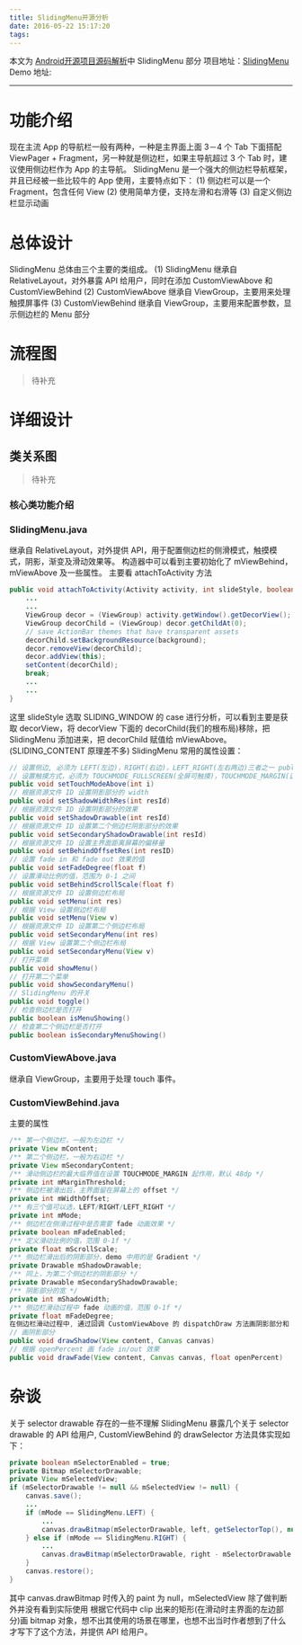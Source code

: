 ```yaml
---
title: SlidingMenu开源分析
date: 2016-05-22 15:17:20
tags:
---
```


本文为 [Android开源项目源码解析](http://a.codekk.com/)中 SlidingMenu 部分
项目地址：[SlidingMenu](https://github.com/jfeinstein10/SlidingMenu)
Demo 地址:

-----

# 功能介绍
现在主流 App 的导航栏一般有两种，一种是主界面上面 3－4 个 Tab 下面搭配 ViewPager + Fragment，另一种就是侧边栏，如果主导航超过 3 个 Tab 时，建议使用侧边栏作为 App 的主导航。
SlidingMenu 是一个强大的侧边栏导航框架，并且已经被一些比较牛的 App 使用，主要特点如下：
(1) 侧边栏可以是一个 Fragment，包含任何 View
(2) 使用简单方便，支持左滑和右滑等
(3) 自定义侧边栏显示动画
# 总体设计
SlidingMenu 总体由三个主要的类组成。
(1) SlidingMenu 继承自 RelativeLayout，对外暴露 API 给用户，同时在添加 CustomViewAbove 和 CustomViewBehind
(2) CustomViewAbove 继承自 ViewGroup，主要用来处理触摸屏事件
(3) CustomViewBehind 继承自 ViewGroup，主要用来配置参数，显示侧边栏的 Menu 部分
<!--more-->
# 流程图
> 待补充

# 详细设计
## 类关系图
> 待补充

### 核心类功能介绍
### SlidingMenu.java

继承自 RelativeLayout，对外提供 API，用于配置侧边栏的侧滑模式，触摸模式，阴影，渐变及滑动效果等。
构造器中可以看到主要初始化了 mViewBehind，mViewAbove 及一些属性。
主要看 attachToActivity 方法
```java
public void attachToActivity(Activity activity, int slideStyle, boolean actionbarOverlay) {
    ...
    ...
    ViewGroup decor = (ViewGroup) activity.getWindow().getDecorView();
    ViewGroup decorChild = (ViewGroup) decor.getChildAt(0);
    // save ActionBar themes that have transparent assets
    decorChild.setBackgroundResource(background);
    decor.removeView(decorChild);
    decor.addView(this);
    setContent(decorChild);
    break;
    ...
    ...
}
```
这里 slideStyle 选取 SLIDING_WINDOW 的 case 进行分析，可以看到主要是获取 decorView，将 decorView 下面的 decorChild(我们的根布局)移除，把 SlidingMenu 添加进来，把 decorChild 赋值给 mViewAbove。
(SLIDING_CONTENT 原理差不多)
SlidingMenu 常用的属性设置：
```java
// 设置侧边, 必须为 LEFT(左边)，RIGHT(右边)，LEFT_RIGHT(左右两边)三者之一 public void setMode(int mode)
// 设置触摸方式，必须为 TOUCHMODE_FULLSCREEN(全屏可触摸)，TOUCHMODE_MARGIN(边缘可触摸)，默认 48dp, TOUCHMODE_NONE(不可触摸)三者之一
public void setTouchModeAbove(int i)
// 根据资源文件 ID 设置阴影部分的 width
public void setShadowWidthRes(int resId)
// 根据资源文件 ID 设置阴影部分的效果
public void setShadowDrawable(int resId)
// 根据资源文件 ID 设置第二个侧边栏阴影部分的效果
public void setSecondaryShadowDrawable(int resId)
// 根据资源文件 ID 设置主界面距离屏幕的偏移量
public void setBehindOffsetRes(int resID)
// 设置 fade in 和 fade out 效果的值
public void setFadeDegree(float f)
// 设置滑动比例的值，范围为 0-1 之间
public void setBehindScrollScale(float f)
// 根据资源文件 ID 设置侧边栏布局
public void setMenu(int res)
// 根据 View 设置侧边栏布局
public void setMenu(View v)
// 根据资源文件 ID 设置第二个侧边栏布局
public void setSecondaryMenu(int res)
// 根据 View 设置第二个侧边栏布局
public void setSecondaryMenu(View v)
// 打开菜单
public void showMenu()
// 打开第二个菜单
public void showSecondaryMenu()
// SlidingMenu 的开关
public void toggle()
// 检查侧边栏是否打开
public boolean isMenuShowing()
// 检查第二个侧边栏是否打开
public boolean isSecondaryMenuShowing()
```
### CustomViewAbove.java

继承自 ViewGroup，主要用于处理 touch 事件。
### CustomViewBehind.java

主要的属性
```java
/** 第一个侧边栏，一般为左边栏 */  
private View mContent;
/** 第二个侧边栏，一般为右边栏 */  
private View mSecondaryContent;  
/** 滑动侧边栏的最大临界值在设置 TOUCHMODE_MARGIN 起作用，默认 48dp */  
private int mMarginThreshold;  
/** 侧边栏被滑出后，主界面留在屏幕上的 offset */  
private int mWidthOffset;  
/** 有三个值可以选，LEFT/RIGHT/LEFT_RIGHT */  
private int mMode;  
/** 侧边栏在侧滑过程中是否需要 fade 动画效果 */  
private boolean mFadeEnabled;  
/** 定义滑动比例的值，范围 0-1f */  
private float mScrollScale;  
/** 侧边栏滑出后的阴影部分，demo 中用的是 Gradient */  
private Drawable mShadowDrawable;  
/** 同上，为第二个侧边栏的阴影部分 */  
private Drawable mSecondaryShadowDrawable;  
/** 阴影部分的宽 */  
private int mShadowWidth;  
/** 侧边栏滑动过程中 fade 动画的值，范围 0-1f */  
private float mFadeDegree;
在侧边栏滑动过程中, 通过回调 CustomViewAbove 的 dispatchDraw 方法画阴影部分和 fade in/out 效果。
// 画阴影部分
public void drawShadow(View content, Canvas canvas)
// 根据 openPercent 画 fade in/out 效果
public void drawFade(View content, Canvas canvas, float openPercent)
```
# 杂谈
关于 selector drawable 存在的一些不理解 SlidingMenu 暴露几个关于 selector drawable 的 API 给用户, CustomViewBehind 的 drawSelector 方法具体实现如下：
```java
private boolean mSelectorEnabled = true;  
private Bitmap mSelectorDrawable;  
private View mSelectedView;  
if (mSelectorDrawable != null && mSelectedView != null) {
    canvas.save();
    ...
    if (mMode == SlidingMenu.LEFT) {
        ...
        canvas.drawBitmap(mSelectorDrawable, left, getSelectorTop(), null);     
    } else if (mMode == SlidingMenu.RIGHT) {
        ...
        canvas.drawBitmap(mSelectorDrawable, right - mSelectorDrawable.getWidth(), getSelectorTop(), null);
    }
    canvas.restore();
}
```
其中 canvas.drawBitmap 时传入的 paint 为 null，mSelectedView 除了做判断外并没有看到实际使用 根据它代码中 clip 出来的矩形(在滑动时主界面的左边部分)画 bitmap 对象，想不出其使用的场景在哪里，也想不出当时作者想到了什么才写下了这个方法，并提供 API 给用户。